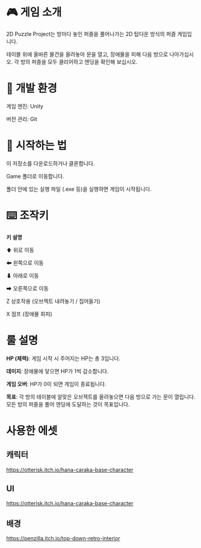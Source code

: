 # 🎮 게임 소개
2D Puzzle Project는 방마다 놓인 퍼즐을 풀어나가는 2D 탑다운 방식의 퍼즐 게임입니다.

테이블 위에 올바른 물건을 올려놓아 문을 열고, 장애물을 피해 다음 방으로 나아가십시오. 각 방의 퍼즐을 모두 클리어하고 엔딩을 확인해 보십시오.

# 🔧 개발 환경
게임 엔진: Unity

버전 관리: Git

# 🚀 시작하는 법
이 저장소를 다운로드하거나 클론합니다.

Game 폴더로 이동합니다.

폴더 안에 있는 실행 파일 (.exe 등)을 실행하면 게임이 시작됩니다.

# ⌨️ 조작키
**키	설명**


⬆	위로 이동


⬅	왼쪽으로 이동


⬇	아래로 이동


➡	오른쪽으로 이동


Z	상호작용 (오브젝트 내려놓기 / 집어들기)


X	점프 (장애물 회피)

# 룰 설명
**HP (체력)**: 게임 시작 시 주어지는 HP는 총 3입니다.


**데미지**: 장애물에 닿으면 HP가 1씩 감소합니다.


**게임 오버**: HP가 0이 되면 게임이 종료됩니다.


**목표**: 각 방의 테이블에 알맞은 오브젝트를 올려놓으면 다음 방으로 가는 문이 열립니다. 모든 방의 퍼즐을 풀어 엔딩에 도달하는 것이 목표입니다.

# 사용한 에셋
## 캐릭터
<https://otterisk.itch.io/hana-caraka-base-character>
## UI
<https://otterisk.itch.io/hana-caraka-base-character>
## 배경
<https://penzilla.itch.io/top-down-retro-interior>
